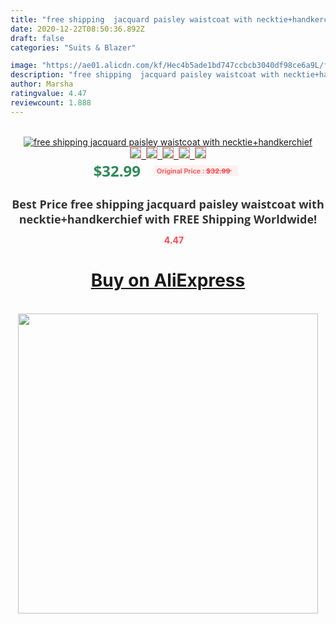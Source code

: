 ```yaml
---
title: "free shipping  jacquard paisley waistcoat with necktie+handkerchief"
date: 2020-12-22T08:50:36.892Z
draft: false
categories: "Suits & Blazer"

image: "https://ae01.alicdn.com/kf/Hec4b5ade1bd747ccbcb3040df98ce6a9L/free-shipping-jacquard-paisley-waistcoat-with-necktie-handkerchief.jpg"
description: "free shipping  jacquard paisley waistcoat with necktie+handkerchief"
author: Marsha
ratingvalue: 4.47
reviewcount: 1.888
---
```

<br>
<div style="text-align: center;">
<a href="https://s.click.aliexpress.com/e/_A0TabF" target="_blank" rel="nofollow noopener noreferrer"><img alt="free shipping  jacquard paisley waistcoat with necktie+handkerchief" class="magnifier-image" src="https://ae01.alicdn.com/kf/Hec4b5ade1bd747ccbcb3040df98ce6a9L/free-shipping-jacquard-paisley-waistcoat-with-necktie-handkerchief.jpg_640x640.jpg">
<br>
<img style="border:1px solid salmon" src="https://ae01.alicdn.com/kf/Hec4b5ade1bd747ccbcb3040df98ce6a9L/free-shipping-jacquard-paisley-waistcoat-with-necktie-handkerchief.jpg_120x120.jpg">&nbsp;&nbsp;<img style="border:1px solid salmon" src="_120x120.jpg">&nbsp;&nbsp;<img style="border:1px solid salmon" src="_120x120.jpg">&nbsp;&nbsp;<img style="border:1px solid salmon" src="_120x120.jpg">&nbsp;&nbsp;<img style="border:1px solid salmon" src="_120x120.jpg"></a></div><br0>
<div style="text-align: center;"><span style="background-color: white; border: 0px; box-sizing: border-box; color: seagreen; display: inline-block; font-family: &quot;open sans&quot; , &quot;arial&quot; , &quot;helvetica&quot; , sans-serif , &quot;heiti&quot;; font-size: 24px; font-stretch: inherit; font-weight: 700; line-height: inherit; margin: 0px 10px 0px 0px; padding: 0px; vertical-align: middle;">$32.99 </span>
<span style="background: rgb(255 , 241 , 241); border-radius: 3px; border: 0px; box-sizing: border-box; color: #ff4747; display: inline-block; font-family: inherit; font-size: 12px; font-stretch: inherit; font-style: inherit; font-variant: inherit; font-weight: 600; line-height: inherit; margin: 0px; padding: 2px 5px; transform: scale(0.9); vertical-align: middle;">Original Price : <b style="text-decoration: line-through;">$32.99 </b> &nbsp;&nbsp;</span></div>
<h1 style="color: #333333; display: inline-block; font-family: &quot;open sans&quot; , &quot;arial&quot; , &quot;helvetica&quot; , sans-serif , &quot;heiti&quot;; font-size: 18px; font-stretch: inherit; font-weight: 700; text-align: center;">Best Price free shipping  jacquard paisley waistcoat with necktie+handkerchief with FREE Shipping Worldwide!</h1>
<div style="color: #ff4747; text-align: center;">
<img src="https://4.bp.blogspot.com/-M0ZcTcb-5uY/XleCXlxnR4I/AAAAAAAAAEc/OrjgMkXV1oMQFaCRZj5HQwOCBcu3w1FegCPcBGAYYCw/s1600/star.png" style="height: 15px;">&nbsp;<b>4.47</b></div>
<div class="button_cont" align="center"><a class="buynow_a" href="https://s.click.aliexpress.com/e/_A0TabF" target="_blank" rel="nofollow noopener noreferrer"><H1>Buy on AliExpress</H1></a></div><br>
<div class="separator" style="clear: both; text-align: center;">
<img src="https://lh3.googleusercontent.com/-pTy5HemUv9M/XlePHvY0dAI/AAAAAAAAAE4/0nX5iRUoIWY8eMW9Dpxeirr157OZliDIgCLcBGAsYHQ/s1600/badge.gif" width="480">
</div>
